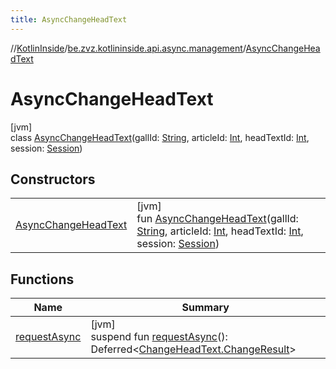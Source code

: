 ```yaml
---
title: AsyncChangeHeadText
---
```

//[KotlinInside](../../../index.html)/[be.zvz.kotlininside.api.async.management](../index.html)/[AsyncChangeHeadText](index.html)



# AsyncChangeHeadText



[jvm]\
class [AsyncChangeHeadText](index.html)(gallId: [String](https://kotlinlang.org/api/latest/jvm/stdlib/kotlin/-string/index.html), articleId: [Int](https://kotlinlang.org/api/latest/jvm/stdlib/kotlin/-int/index.html), headTextId: [Int](https://kotlinlang.org/api/latest/jvm/stdlib/kotlin/-int/index.html), session: [Session](../../be.zvz.kotlininside.session/-session/index.html))



## Constructors


| | |
|---|---|
| [AsyncChangeHeadText](-async-change-head-text.html) | [jvm]<br>fun [AsyncChangeHeadText](-async-change-head-text.html)(gallId: [String](https://kotlinlang.org/api/latest/jvm/stdlib/kotlin/-string/index.html), articleId: [Int](https://kotlinlang.org/api/latest/jvm/stdlib/kotlin/-int/index.html), headTextId: [Int](https://kotlinlang.org/api/latest/jvm/stdlib/kotlin/-int/index.html), session: [Session](../../be.zvz.kotlininside.session/-session/index.html)) |


## Functions


| Name | Summary |
|---|---|
| [requestAsync](request-async.html) | [jvm]<br>suspend fun [requestAsync](request-async.html)(): Deferred&lt;[ChangeHeadText.ChangeResult](../../be.zvz.kotlininside.api.management/-change-head-text/-change-result/index.html)&gt; |


